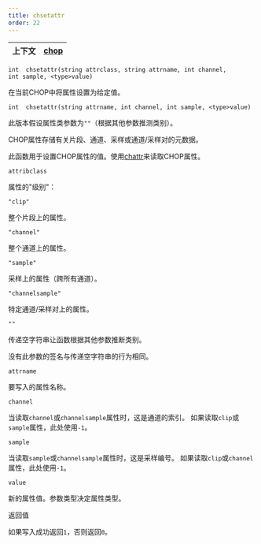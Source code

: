 ```yaml
---
title: chsetattr
order: 22
---
```


| 上下文 | [chop](../contexts/chop.html) |
| --- | --- |

`int  chsetattr(string attrclass, string attrname, int channel, int sample, <type>value)`

在当前CHOP中将属性设置为给定值。

`int  chsetattr(string attrname, int channel, int sample, <type>value)`

此版本假设属性类参数为`""`（根据其他参数推测类别）。

CHOP属性存储有关片段、通道、采样或通道/采样对的元数据。

此函数用于设置CHOP属性的值。使用[chattr](chattr.html "读取CHOP属性。")来读取CHOP属性。

`attribclass`

属性的"级别"：

`"clip"`

整个片段上的属性。

`"channel"`

整个通道上的属性。

`"sample"`

采样上的属性（跨所有通道）。

`"channelsample"`

特定通道/采样对上的属性。

`""`

传递空字符串让函数根据其他参数推断类别。

没有此参数的签名与传递空字符串的行为相同。

`attrname`

要写入的属性名称。

`channel`

当读取`channel`或`channelsample`属性时，这是通道的索引。
如果读取`clip`或`sample`属性，此处使用`-1`。

`sample`

当读取`sample`或`channelsample`属性时，这是采样编号。
如果读取`clip`或`channel`属性，此处使用`-1`。

`value`

新的属性值。参数类型决定属性类型。

返回值

如果写入成功返回`1`，否则返回`0`。